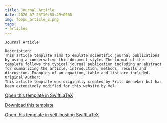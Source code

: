 ```yaml
---
title: Journal Article
date: 2020-07-23T10:53:29+0000
img: foopu_article_2.png
tags:
- articles
---
```

```
Journal Article

Description:
This article template aims to emulate scientific journal publications by using a conservative thin document style. The format of the template follows the typical journal publication including an abstract for summarizing the article, introduction, methods, results and discussion. Examples of an equation, table and list are included.
Original Author:
This article template was originally created by Frits Wenneker but has been extensively modified for this website by Vel.
```
[Open this template in SwiftLaTeX](https://www.swiftlatex.com/project.html?import=https://swiftlatex.github.io/LaTeXBoilerPlate/zips/pkimu_article_2.zip&import_name=Journal%20Article)

[Download this template](https://swiftlatex.github.io/LaTeXBoilerPlate/zips/pkimu_article_2.zip)

[Open this template in self-hosting SwiftLaTeX](http://localhost:3011/project.html?import=https://swiftlatex.github.io/LaTeXBoilerPlate/zips/pkimu_article_2.zip&import_name=Journal%20Article)

